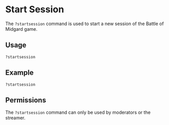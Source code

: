 # Start Session

The `?startsession` command is used to start a new session of the Battle of Midgard game.

## Usage

`?startsession`

## Example

`?startsession`

## Permissions

The `?startsession` command can only be used by moderators or the streamer.
